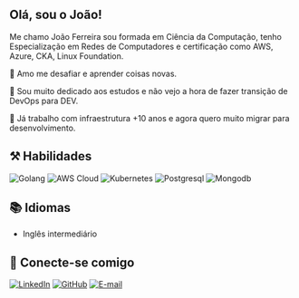 ## Olá, sou o João! 
Me chamo João Ferreira sou formada em Ciência da Computação, tenho Especialização em Redes de Computadores e certificação como AWS, Azure, CKA, Linux Foundation. 

 🔹 Amo me desafiar e aprender coisas novas.

🔹 Sou muito dedicado aos estudos e não vejo a hora de fazer transição de DevOps para DEV.

🔹 Já trabalho com infraestrutura +10 anos e agora quero muito migrar para desenvolvimento.


## ⚒️ Habilidades 
![Golang](https://img.shields.io/badge/Golang-000?style=for-the-badge&logo=go) 
![AWS Cloud](https://img.shields.io/badge/AWS-000?style=for-the-badge&logo=amazon)
![Kubernetes](https://img.shields.io/badge/Kubernetes-000?style=for-the-badge&logo=kubernetes)
![Postgresql](https://img.shields.io/badge/Postgresql-000?style=for-the-badge&logo=postgresql)
![Mongodb](https://img.shields.io/badge/Mongodb-000?style=for-the-badge&logo=mongodb)



## 📚 Idiomas
- Inglês intermediário

## 📲 Conecte-se comigo
[![LinkedIn](https://img.shields.io/badge/LinkedIn-000?style=for-the-badge&logo=linkedin&logoColor=0E76A8)](https://www.linkedin.com/in/jferreiraba) 
[![GitHub](https://img.shields.io/badge/GitHub-000?style=for-the-badge&logo=GitHub&logoColor=0E76A8)](https://github.com/ojaoferreira) 
[![E-mail](https://img.shields.io/badge/Twitter-000?style=for-the-badge&logo=x)](https://x.com/ojaoferreira)